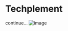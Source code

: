 # Techplement
continue...
![image](https://github.com/inglepriyanka148867/Techplement/assets/152428133/8fd5a2cc-4f90-42f9-a731-fbc908e47c7e)
